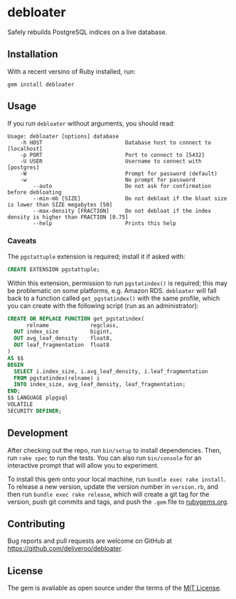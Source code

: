 # debloater

Safely rebuilds PostgreSQL indices on a live database.


## Installation

With a recent versino of Ruby installed, run:

    gem install debloater


## Usage

If you run `debloater` without arguments, you should read:

```
Usage: debloater [options] database
    -h HOST                          Database host to connect to [localhost]
    -p PORT                          Port to connect to [5432]
    -U USER                          Username to connect with [postgres]
    -W                               Prompt for password (default)
    -w                               No prompt for password
        --auto                       Do not ask for confirmation before debloating
        --min-mb [SIZE]              Do not debloat if the bloat size is lower than SIZE megabytes [50]
        --max-density [FRACTION]     Do not debloat if the index density is higher than FRACTION [0.75]
        --help                       Prints this help
```

### Caveats

The `pgstattuple` extension is required; install it if asked with:

```sql
CREATE EXTENSION pgstattuple;
```

Within this extension, permission to run `pgstatindex()` is required; this may
be problematic on some platforms, e.g. Amazon RDS. `debloater` will fall back to
a function called `get_pgstatindex()` with the same profile, which you can
create with the following script (run as an administrator):

```sql
CREATE OR REPLACE FUNCTION get_pgstatindex(
      relname             regclass,
  OUT index_size          bigint,
  OUT avg_leaf_density    float8,
  OUT leaf_fragmentation  float8
)
AS $$
BEGIN
  SELECT i.index_size, i.avg_leaf_density, i.leaf_fragmentation
  FROM pgstatindex(relname) i
  INTO index_size, avg_leaf_density, leaf_fragmentation;
END;
$$ LANGUAGE plpgsql
VOLATILE
SECURITY DEFINER;
```


## Development

After checking out the repo, run `bin/setup` to install dependencies. Then, run `rake spec` to run the tests. You can also run `bin/console` for an interactive prompt that will allow you to experiment.

To install this gem onto your local machine, run `bundle exec rake install`. To release a new version, update the version number in `version.rb`, and then run `bundle exec rake release`, which will create a git tag for the version, push git commits and tags, and push the `.gem` file to [rubygems.org](https://rubygems.org).

## Contributing

Bug reports and pull requests are welcome on GitHub at https://github.com/deliveroo/debloater.


## License

The gem is available as open source under the terms of the [MIT License](http://opensource.org/licenses/MIT).

